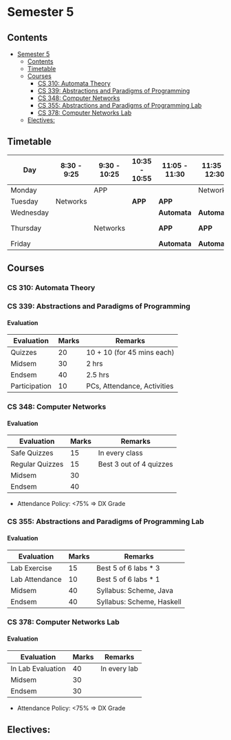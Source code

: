 # Semester 5

## Contents
- [Semester 5](#semester-5)
  - [Contents](#contents)
  - [Timetable](#timetable)
  - [Courses](#courses)
    - [CS 310: Automata Theory](#cs-310-automata-theory)
    - [CS 339: Abstractions and Paradigms of Programming](#cs-339-abstractions-and-paradigms-of-programming)
    - [CS 348: Computer Networks](#cs-348-computer-networks)
    - [CS 355: Abstractions and Paradigms of Programming Lab](#cs-355-abstractions-and-paradigms-of-programming-lab)
    - [CS 378: Computer Networks Lab](#cs-378-computer-networks-lab)
  - [Electives:](#electives)


## Timetable

| Day       | 8:30 - 9:25 | 9:30 - 10:25 | 10:35 - 10:55 | 11:05 - 11:30 | 11:35 - 12:30 | Lunch | 2:00 - 3:25   | 3:30 - 4:55   |
| --------- | ----------- | ------------ | ------------- | ------------- | ------------- | ----- | ------------- | ------------- |
| Monday    |             | APP          |               |               | Networks      |       |  **APP Lab**   | **APP Lab** |
| Tuesday   | Networks    |              | **APP**       |**APP**     |               |       |               |          |
| Wednesday |             |              |               | **Automata**  | **Automata**|             |              |               |
| Thursday  |             | Networks     |               | **APP**       | **APP**       |       | **Networks Lab**         | **Networks Lab**|
| Friday    |             |              |               | **Automata**  |**Automata** |             |              |               |



## Courses

### CS 310: Automata Theory

### CS 339: Abstractions and Paradigms of Programming

#### Evaluation

| Evaluation    | Marks | Remarks                     |
| ------------- | ----- | --------------------------- |
| Quizzes       | 20    | 10 + 10 (for 45 mins each)  |
| Midsem        | 30    | 2 hrs                       |
| Endsem        | 40    | 2.5 hrs                     |
| Participation | 10    | PCs, Attendance, Activities |

### CS 348: Computer Networks

#### Evaluation

| Evaluation      | Marks | Remarks                     |
| --------------- | ----- | --------------------------- |
| Safe Quizzes    | 15    | In every class              |
| Regular Quizzes | 15    | Best 3 out of 4 quizzes     |
| Midsem          | 30    |                             |
| Endsem          | 40    |                             |

- Attendance Policy: <75% => DX Grade

### CS 355: Abstractions and Paradigms of Programming Lab

#### Evaluation

| Evaluation     | Marks | Remarks                     |
| -------------- | ----- | --------------------------- |
| Lab Exercise   | 15    | Best 5 of 6 labs * 3        |
| Lab Attendance | 10    | Best 5 of 6 labs * 1        |
| Midsem         | 40    | Syllabus: Scheme, Java      |
| Endsem         | 40    | Syllabus: Scheme, Haskell   |

### CS 378: Computer Networks Lab

#### Evaluation

| Evaluation           | Marks | Remarks                     |
| -------------------- | ----- | --------------------------- |
| In Lab Evaluation    | 40    | In every lab              |
| Midsem               | 30    |                             |
| Endsem               | 30    |                             |

- Attendance Policy: <75% => DX Grade

## Electives:
